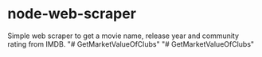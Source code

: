 node-web-scraper
================

Simple web scraper to get a movie name, release year and community rating from IMDB.
"# GetMarketValueOfClubs" 
"# GetMarketValueOfClubs" 
